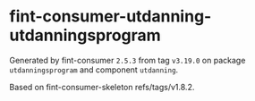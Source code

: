# fint-consumer-utdanning-utdanningsprogram

Generated by fint-consumer `2.5.3` from tag `v3.19.0` on package `utdanningsprogram` and component `utdanning`.

Based on fint-consumer-skeleton refs/tags/v1.8.2.
